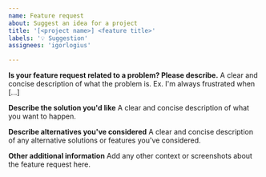 ```yaml
---
name: Feature request
about: Suggest an idea for a project
title: '[<project name>] <feature title>'
labels: '💡 Suggestion'
assignees: 'igorlogius'

---
```


**Is your feature request related to a problem? Please describe.**
A clear and concise description of what the problem is. Ex. I'm always frustrated when [...]

**Describe the solution you'd like**
A clear and concise description of what you want to happen.

**Describe alternatives you've considered**
A clear and concise description of any alternative solutions or features you've considered.

**Other additional information**
Add any other context or screenshots about the feature request here.
